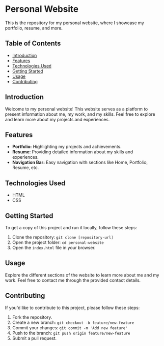 # Personal Website

This is the repository for my personal website, where I showcase my portfolio, resume, and more.

## Table of Contents

- [Introduction](#introduction)
- [Features](#features)
- [Technologies Used](#technologies-used)
- [Getting Started](#getting-started)
- [Usage](#usage)
- [Contributing](#contributing)

## Introduction

Welcome to my personal website! This website serves as a platform to present information about me, my work, and my skills. Feel free to explore and learn more about my projects and experiences.

## Features

- **Portfolio:** Highlighting my projects and achievements.
- **Resume:** Providing detailed information about my skills and experiences.
- **Navigation Bar:** Easy navigation with sections like Home, Portfolio, Resume, etc.

## Technologies Used

- HTML
- CSS

## Getting Started

To get a copy of this project and run it locally, follow these steps:

1. Clone the repository: `git clone [repository-url]`
2. Open the project folder: `cd personal-website`
3. Open the `index.html` file in your browser.

## Usage

Explore the different sections of the website to learn more about me and my work. Feel free to contact me through the provided contact details.

## Contributing

If you'd like to contribute to this project, please follow these steps:

1. Fork the repository.
2. Create a new branch: `git checkout -b feature/new-feature`
3. Commit your changes: `git commit -m 'Add new feature'`
4. Push to the branch: `git push origin feature/new-feature`
5. Submit a pull request.


